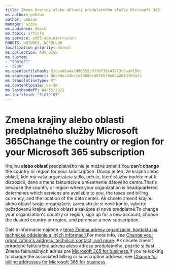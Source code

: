 ```yaml
---
title: Zmena krajiny alebo oblasti predplatného služby Microsoft 365
ms.author: pebaum
author: pebaum
manager: scotv
ms.audience: Admin
ms.topic: article
ms.service: o365-administration
ROBOTS: NOINDEX, NOFOLLOW
localization_priority: Normal
ms.collection: Adm_O365
ms.custom:
- "9001671"
- "3738"
ms.openlocfilehash: 62eead6a4a2d06652c0218738c417f2c6aa0159c
ms.sourcegitcommit: 8bc60ec34bc1e40685e3976576e04a2623f63a7c
ms.translationtype: MT
ms.contentlocale: sk-SK
ms.lasthandoff: 04/15/2021
ms.locfileid: "51819167"
---
```

# <a name="change-the-country-or-region-for-your-microsoft-365-subscription"></a><span data-ttu-id="8e754-102">Zmena krajiny alebo oblasti predplatného služby Microsoft 365</span><span class="sxs-lookup"><span data-stu-id="8e754-102">Change the country or region for your Microsoft 365 subscription</span></span>

<span data-ttu-id="8e754-103">Krajinu **alebo oblasť** predplatného nie je možné zmeniť.</span><span class="sxs-lookup"><span data-stu-id="8e754-103">You **can't change** the country or region for your subscription.</span></span> <span data-ttu-id="8e754-104">Dôvod je ten, že krajina alebo oblasť, kde má vaša organizácia sídlo, určuje, ktoré služby budete mať k dispozícii, dane a mena fakturácie a umiestnenie dátového centra.</span><span class="sxs-lookup"><span data-stu-id="8e754-104">That's because the country or region where your organization is headquartered determines which services are available to you, the taxes and billing currency, and the location of the data center.</span></span> <span data-ttu-id="8e754-105">Ak chcete zmeniť krajinu alebo oblasť svojej organizácie, zaregistrujte si nové konto, vyberte požadovanú krajinu alebo oblasť a zakúpte si nové predplatné.</span><span class="sxs-lookup"><span data-stu-id="8e754-105">To change your organization's country or region, sign up for a new account, choose the desired country or region, and purchase a new subscription.</span></span>

<span data-ttu-id="8e754-106">Ďalšie informácie nájdete v [téme Zmena adresy organizácie, kontaktu na technické oddelenie a iných informácií.](https://docs.microsoft.com/microsoft-365/admin/manage/change-address-contact-and-more?view=o365-worldwide)</span><span class="sxs-lookup"><span data-stu-id="8e754-106">For more info, see [Change your organization's address, technical contact, and more](https://docs.microsoft.com/microsoft-365/admin/manage/change-address-contact-and-more?view=o365-worldwide).</span></span> <span data-ttu-id="8e754-107">Ak chcete zmeniť priradenú fakturačnú adresu alebo adresu predplatného, pozrite si časť Zmena fakturačných adries pre [Microsoft 365 for business.](https://docs.microsoft.com/microsoft-365/commerce/billing-and-payments/change-your-billing-addresses?view=o365-worldwide)</span><span class="sxs-lookup"><span data-stu-id="8e754-107">If you're looking to change the associated billing or subscription address, see [Change for billing addresses for Microsoft 365 for business](https://docs.microsoft.com/microsoft-365/commerce/billing-and-payments/change-your-billing-addresses?view=o365-worldwide).</span></span> 
